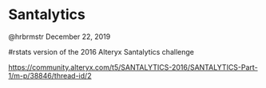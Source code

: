 Santalytics
================
@hrbrmstr
December 22, 2019

\#rstats version of the 2016 Alteryx Santalytics challenge

<https://community.alteryx.com/t5/SANTALYTICS-2016/SANTALYTICS-Part-1/m-p/38846/thread-id/2>

